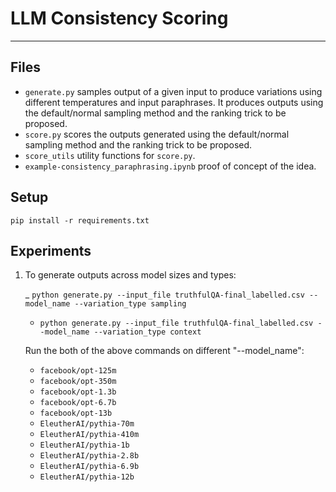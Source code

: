 # LLM Consistency Scoring

***

## Files
- `generate.py` samples output of a given input to produce variations using different temperatures and input paraphrases. It produces outputs using the default/normal sampling method and the ranking trick to be proposed.
- `score.py` scores the outputs generated using the default/normal sampling method and the ranking trick to be proposed.
- `score_utils` utility functions for `score.py`.
- `example-consistency_paraphrasing.ipynb` proof of concept of the idea.

## Setup
`pip install -r requirements.txt`
## Experiments
1. To generate outputs across model sizes and types:
    
    _ `python generate.py --input_file truthfulQA-final_labelled.csv --model_name --variation_type sampling`
    
    - `python generate.py --input_file truthfulQA-final_labelled.csv --model_name --variation_type context`
    
    Run the both of the above commands on different "--model_name":
    - `facebook/opt-125m`
    - `facebook/opt-350m`
    - `facebook/opt-1.3b` 
    - `facebook/opt-6.7b` 
    - `facebook/opt-13b` 
    - `EleutherAI/pythia-70m`
    - `EleutherAI/pythia-410m`
    - `EleutherAI/pythia-1b`
    - `EleutherAI/pythia-2.8b`
    - `EleutherAI/pythia-6.9b`
    - `EleutherAI/pythia-12b`
